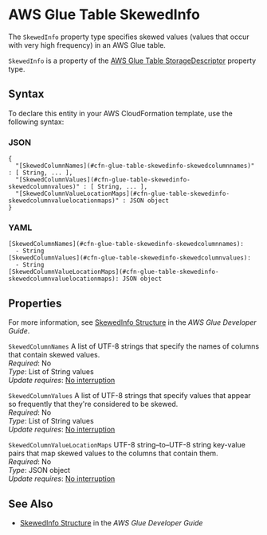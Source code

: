 # AWS Glue Table SkewedInfo<a name="aws-properties-glue-table-skewedinfo"></a>

<a name="aws-properties-glue-table-skewedinfo-description"></a>The `SkewedInfo` property type specifies skewed values \(values that occur with very high frequency\) in an AWS Glue table\.

<a name="aws-properties-glue-table-skewedinfo-inheritance"></a> `SkewedInfo` is a property of the [AWS Glue Table StorageDescriptor](aws-properties-glue-table-storagedescriptor.md) property type\.

## Syntax<a name="aws-properties-glue-table-skewedinfo-syntax"></a>

To declare this entity in your AWS CloudFormation template, use the following syntax:

### JSON<a name="aws-properties-glue-table-skewedinfo-syntax.json"></a>

```
{
  "[SkewedColumnNames](#cfn-glue-table-skewedinfo-skewedcolumnnames)" : [ String, ... ],
  "[SkewedColumnValues](#cfn-glue-table-skewedinfo-skewedcolumnvalues)" : [ String, ... ],
  "[SkewedColumnValueLocationMaps](#cfn-glue-table-skewedinfo-skewedcolumnvaluelocationmaps)" : JSON object
}
```

### YAML<a name="aws-properties-glue-table-skewedinfo-syntax.yaml"></a>

```
[SkewedColumnNames](#cfn-glue-table-skewedinfo-skewedcolumnnames): 
  - String
[SkewedColumnValues](#cfn-glue-table-skewedinfo-skewedcolumnvalues): 
  - String
[SkewedColumnValueLocationMaps](#cfn-glue-table-skewedinfo-skewedcolumnvaluelocationmaps): JSON object
```

## Properties<a name="aws-properties-glue-table-skewedinfo-properties"></a>

For more information, see [SkewedInfo Structure](http://docs.aws.amazon.com/glue/latest/dg/aws-glue-api-catalog-tables.html#aws-glue-api-catalog-tables-SkewedInfo) in the *AWS Glue Developer Guide*\.

`SkewedColumnNames`  <a name="cfn-glue-table-skewedinfo-skewedcolumnnames"></a>
A list of UTF\-8 strings that specify the names of columns that contain skewed values\.  
 *Required*: No  
 *Type*: List of String values  
 *Update requires*: [No interruption](using-cfn-updating-stacks-update-behaviors.md#update-no-interrupt) 

`SkewedColumnValues`  <a name="cfn-glue-table-skewedinfo-skewedcolumnvalues"></a>
A list of UTF\-8 strings that specify values that appear so frequently that they're considered to be skewed\.  
 *Required*: No  
 *Type*: List of String values  
 *Update requires*: [No interruption](using-cfn-updating-stacks-update-behaviors.md#update-no-interrupt) 

`SkewedColumnValueLocationMaps`  <a name="cfn-glue-table-skewedinfo-skewedcolumnvaluelocationmaps"></a>
UTF\-8 string–to–UTF\-8 string key\-value pairs that map skewed values to the columns that contain them\.  
 *Required*: No  
 *Type*: JSON object  
 *Update requires*: [No interruption](using-cfn-updating-stacks-update-behaviors.md#update-no-interrupt) 

## See Also<a name="aws-properties-glue-table-skewedinfo-seealso"></a>

+ [SkewedInfo Structure](http://docs.aws.amazon.com/glue/latest/dg/aws-glue-api-catalog-tables.html#aws-glue-api-catalog-tables-SkewedInfo) in the *AWS Glue Developer Guide*